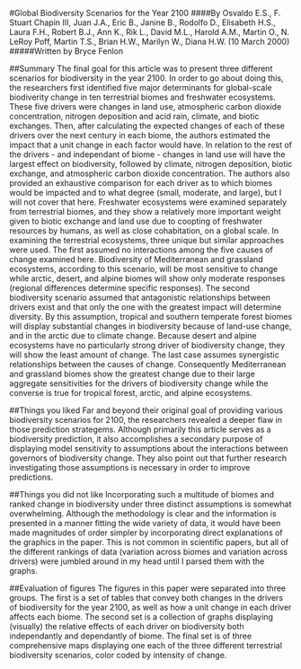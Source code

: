#Global Biodiversity Scenarios for the Year 2100
####By Osvaldo E.S., F. Stuart Chapin III, Juan J.A., Eric B., Janine B., Rodolfo D., Elisabeth H.S., Laura F.H., Robert B.J., Ann K., Rik L., David M.L., Harold A.M., Martin O., N. LeRoy Poff, Martin T.S., Brian H.W., Marilyn W., Diana H.W. (10 March 2000)
#####Written by Bryce Fenlon

##Summary
The final goal for this article was to present three different scenarios for biodiversity in the year 2100. In order to go about doing this, the researchers first identified five major determinants for global-scale biodiverity change in ten terrestrial biomes and freshwater ecosystems. These five drivers were changes in land use, atmospheric carbon dioxide concentration, nitrogen deposition and acid rain, climate, and biotic exchanges. Then, after calculating the expected changes of each of these drivers over the next century in each biome, the authors estimated the impact that a unit change in each factor would have. In relation to the rest of the drivers - and independant of biome - changes in land use will have the largest effect on biodiversity, followed by climate, nitrogen deposition, biotic exchange, and atmospheric carbon dioxide concentration. The authors also provided an exhaustive comparison for each driver as to which biomes would be impacted and to what degree (small, moderate, and large), but I will not cover that here. Freshwater ecosystems were examined separately from terrestrial biomes, and they show a relatively more important weight given to biotic exchange and land use due to coopting of freshwater resources by humans, as well as close cohabitation, on a global scale. In examining the terrestrial ecosystems, three unique but similar approaches were used. The first assumed no interactions among the five causes of change examined here. Biodiversity of Mediterranean and grassland ecosystems, according to this scenario, will be most sensitive to change while arctic, desert, and alpine biomes will show only moderate responses (regional differences determine specific responses). The second biodiversity scenario assumed that antagonistic relationships between drivers exist and that only the one with the greatest impact will determine diversity. By this assumption, tropical and southern temperate forest biomes will display substantial changes in biodiversity because of land-use change, and in the arctic due to climate change. Because desert and alpine ecosystems have no particularly strong driver of biodiversity change, they will show the least amount of change. The last case assumes synergistic relationships between the causes of change. Consequently Mediterranean and grassland biomes show the greatest change due to their large aggregate sensitivities for the drivers of biodiversity change while the converse is true for tropical forest, arctic, and alpine ecosystems. 

##Things you liked
Far and beyond their original goal of providing various biodiversity scenarios for 2100, the researchers revealed a deeper flaw in those prediction strategems. Although primarily this article serves as a biodiversity prediction, it also accomplishes a secondary purpose of displaying model sensitivity to assumptions about the interactions between governors of biodiversity change. They also point out that further research investigating those assumptions is necessary in order to improve predictions.

##Things you did not like
Incorporating such a multitude of biomes and ranked change in biodiversity under three distinct assumptions is somewhat overwhelming. Although the methodology is clear and the information is presented in a manner fitting the wide variety of data, it would have been made magnitudes of order simpler by incorporating direct explanations of the graphics in the paper. This is not common in scientific papers, but all of the different rankings of data (variation across biomes and variation across drivers) were jumbled around in my head until I parsed them with the graphs.

##Evaluation of figures
The figures in this paper were separated into three groups. The first is a set of tables that convey both changes in the drivers of biodiversity for the year 2100, as well as how a unit change in each driver affects each biome. The second set is a collection of graphs displaying (visually) the relative effects of each driver on biodiversity both independantly and dependantly of biome. The final set is of three comprehensive maps displaying one each of the three different terrestrial biodiversity scenarios, color coded by intensity of change. 
